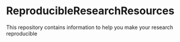 # ReproducibleResearchResources
This repository contains information to help you make your research reproducible
